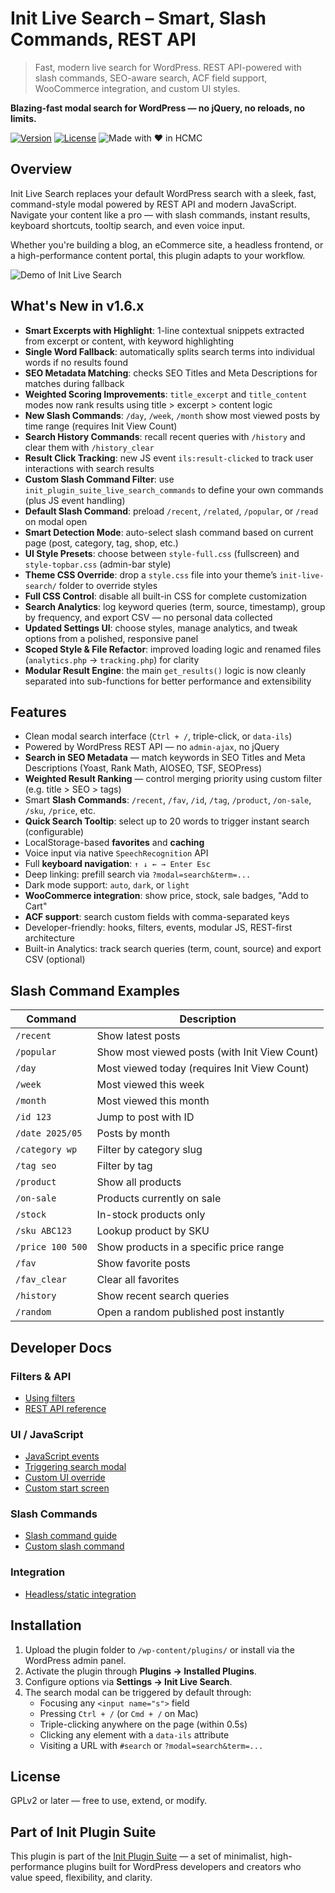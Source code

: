 # Init Live Search – Smart, Slash Commands, REST API

> Fast, modern live search for WordPress. REST API-powered with slash commands, SEO-aware search, ACF field support, WooCommerce integration, and custom UI styles.

**Blazing-fast modal search for WordPress — no jQuery, no reloads, no limits.**

[![Version](https://img.shields.io/badge/stable-v1.6.8-blue.svg)](https://wordpress.org/plugins/init-live-search/)
[![License](https://img.shields.io/badge/license-GPLv2-blue.svg)](https://www.gnu.org/licenses/gpl-2.0.html)
![Made with ❤️ in HCMC](https://img.shields.io/badge/Made%20with-%E2%9D%A4%EF%B8%8F%20in%20HCMC-blue)

## Overview

Init Live Search replaces your default WordPress search with a sleek, fast, command-style modal powered by REST API and modern JavaScript. Navigate your content like a pro — with slash commands, instant results, keyboard shortcuts, tooltip search, and even voice input.

Whether you're building a blog, an eCommerce site, a headless frontend, or a high-performance content portal, this plugin adapts to your workflow.

![Demo of Init Live Search](https://inithtml.com/wp-content/uploads/2025/05/Init-Live-Search-Demo.gif)

## What's New in v1.6.x

- **Smart Excerpts with Highlight**: 1-line contextual snippets extracted from excerpt or content, with keyword highlighting
- **Single Word Fallback**: automatically splits search terms into individual words if no results found  
- **SEO Metadata Matching**: checks SEO Titles and Meta Descriptions for matches during fallback  
- **Weighted Scoring Improvements**: `title_excerpt` and `title_content` modes now rank results using title > excerpt > content logic
- **New Slash Commands**: `/day`, `/week`, `/month` show most viewed posts by time range (requires Init View Count)
- **Search History Commands**: recall recent queries with `/history` and clear them with `/history_clear`
- **Result Click Tracking**: new JS event `ils:result-clicked` to track user interactions with search results
- **Custom Slash Command Filter**: use `init_plugin_suite_live_search_commands` to define your own commands (plus JS event handling)
- **Default Slash Command**: preload `/recent`, `/related`, `/popular`, or `/read` on modal open
- **Smart Detection Mode**: auto-select slash command based on current page (post, category, tag, shop, etc.)
- **UI Style Presets**: choose between `style-full.css` (fullscreen) and `style-topbar.css` (admin-bar style)
- **Theme CSS Override**: drop a `style.css` file into your theme’s `init-live-search/` folder to override styles
- **Full CSS Control**: disable all built-in CSS for complete customization
- **Search Analytics**: log keyword queries (term, source, timestamp), group by frequency, and export CSV — no personal data collected
- **Updated Settings UI**: choose styles, manage analytics, and tweak options from a polished, responsive panel
- **Scoped Style & File Refactor**: improved loading logic and renamed files (`analytics.php` → `tracking.php`) for clarity
- **Modular Result Engine**: the main `get_results()` logic is now cleanly separated into sub-functions for better performance and extensibility

## Features

- Clean modal search interface (`Ctrl + /`, triple-click, or `data-ils`)
- Powered by WordPress REST API — no `admin-ajax`, no jQuery
- **Search in SEO Metadata** — match keywords in SEO Titles and Meta Descriptions (Yoast, Rank Math, AIOSEO, TSF, SEOPress)
- **Weighted Result Ranking** — control merging priority using custom filter (e.g. title > SEO > tags)
- Smart **Slash Commands**: `/recent`, `/fav`, `/id`, `/tag`, `/product`, `/on-sale`, `/sku`, `/price`, etc.
- **Quick Search Tooltip**: select up to 20 words to trigger instant search (configurable)
- LocalStorage-based **favorites** and **caching**
- Voice input via native `SpeechRecognition` API
- Full **keyboard navigation**: `↑ ↓ ← → Enter Esc`
- Deep linking: prefill search via `?modal=search&term=...`
- Dark mode support: `auto`, `dark`, or `light`
- **WooCommerce integration**: show price, stock, sale badges, "Add to Cart"
- **ACF support**: search custom fields with comma-separated keys
- Developer-friendly: hooks, filters, events, modular JS, REST-first architecture
- Built-in Analytics: track search queries (term, count, source) and export CSV (optional)

## Slash Command Examples

| Command           | Description                                  |
|-------------------|----------------------------------------------|
| `/recent`         | Show latest posts                            |
| `/popular`        | Show most viewed posts (with Init View Count)|
| `/day`            | Most viewed today (requires Init View Count) |
| `/week`           | Most viewed this week                        |
| `/month`          | Most viewed this month                       |
| `/id 123`         | Jump to post with ID                         |
| `/date 2025/05`   | Posts by month                               |
| `/category wp`    | Filter by category slug                      |
| `/tag seo`        | Filter by tag                                |
| `/product`        | Show all products                            |
| `/on-sale`        | Products currently on sale                   |
| `/stock`          | In-stock products only                       |
| `/sku ABC123`     | Lookup product by SKU                        |
| `/price 100 500`  | Show products in a specific price range      |
| `/fav`            | Show favorite posts                          |
| `/fav_clear`      | Clear all favorites                          |
| `/history`        | Show recent search queries                   |
| `/random`         | Open a random published post instantly       |

## Developer Docs

### Filters & API
- [Using filters](https://en.inithtml.com/wordpress/using-filters-in-init-live-search/)
- [REST API reference](https://en.inithtml.com/wordpress/list-of-rest-api-endpoints-in-init-live-search/)

### UI / JavaScript
- [JavaScript events](https://en.inithtml.com/wordpress/how-to-use-javascript-events-ils-in-init-live-search/)
- [Triggering search modal](https://en.inithtml.com/wordpress/all-the-ways-to-trigger-init-live-search-modal-via-javascript/)
- [Custom UI override](https://en.inithtml.com/wordpress/how-to-customize-the-init-live-search-ui-when-disabling-default-css/)
- [Custom start screen](https://en.inithtml.com/wordpress/how-to-create-a-start-screen-for-init-live-search/)

### Slash Commands
- [Slash command guide](https://en.inithtml.com/wordpress/how-to-use-slash-commands-in-init-live-search/)
- [Custom slash command](https://en.inithtml.com/wordpress/create-a-custom-slash-command-for-init-live-search-with-just-3-snippets/)

### Integration
- [Headless/static integration](https://en.inithtml.com/wordpress/integrating-init-live-search-with-headless-wordpress-or-static-sites/)

## Installation

1. Upload the plugin folder to `/wp-content/plugins/` or install via the WordPress admin panel.
2. Activate the plugin through **Plugins → Installed Plugins**.
3. Configure options via **Settings → Init Live Search**.
4. The search modal can be triggered by default through:
   - Focusing any `<input name="s">` field
   - Pressing `Ctrl + /` (or `Cmd + /` on Mac)
   - Triple-clicking anywhere on the page (within 0.5s)
   - Clicking any element with a `data-ils` attribute
   - Visiting a URL with `#search` or `?modal=search&term=...`

## License

GPLv2 or later — free to use, extend, or modify.

## Part of Init Plugin Suite

This plugin is part of the [Init Plugin Suite](https://en.inithtml.com/init-plugin-suite-minimalist-powerful-and-free-wordpress-plugins/) — a set of minimalist, high-performance plugins built for WordPress developers and creators who value speed, flexibility, and clarity.

